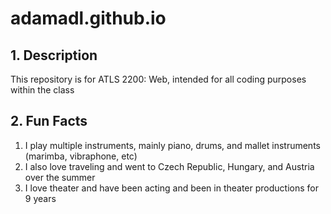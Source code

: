 # adamadl.github.io

## 1. Description
This repository is for ATLS 2200: Web, intended for all coding purposes within the class

## 2. Fun Facts
1. I play multiple instruments, mainly piano, drums, and mallet instruments (marimba, vibraphone, etc)
2. I also love traveling and went to Czech Republic, Hungary, and Austria over the summer
3. I love theater and have been acting and been in theater productions for 9 years